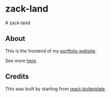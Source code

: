 # zack-land
<div>
# zack-land

## About

<dl>
  This is the frontend of my <a href="https://www.zack.land">portfolio website</a>.

  See more <a href="https://www.http://zack.land/portfolio/apps#item:This_web_site">here</a>.
</dl>

## Credits

<dl>
  This was built by starting from <a href="https://github.com/react-boilerplate/react-boilerplate">react-boilerplate</a>.
</dl>

</div>
